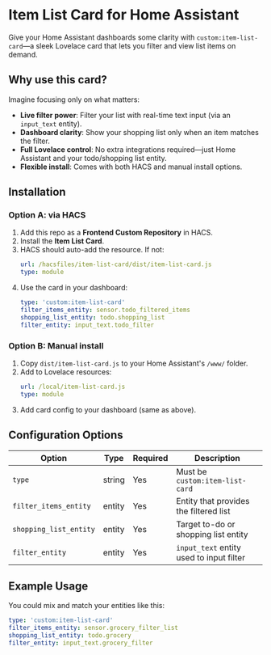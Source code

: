 # Item List Card for Home Assistant

Give your Home Assistant dashboards some clarity with `custom:item-list-card`—a sleek Lovelace card that lets you filter and view list items on demand.

##  Why use this card?

Imagine focusing only on what matters:
-  **Live filter power**: Filter your list with real-time text input (via an `input_text` entity).
-  **Dashboard clarity**: Show your shopping list only when an item matches the filter.
-  **Full Lovelace control**: No extra integrations required—just Home Assistant and your todo/shopping list entity.
-  **Flexible install**: Comes with both HACS and manual install options.

##  Installation

### Option A: via HACS
1. Add this repo as a **Frontend Custom Repository** in HACS.
2. Install the **Item List Card**.
3. HACS should auto-add the resource. If not:
    ```yaml
    url: /hacsfiles/item-list-card/dist/item-list-card.js
    type: module
    ```
4. Use the card in your dashboard:
    ```yaml
    type: 'custom:item-list-card'
    filter_items_entity: sensor.todo_filtered_items
    shopping_list_entity: todo.shopping_list
    filter_entity: input_text.todo_filter
    ```

### Option B: Manual install
1. Copy `dist/item-list-card.js` to your Home Assistant's `/www/` folder.
2. Add to Lovelace resources:
    ```yaml
    url: /local/item-list-card.js
    type: module
    ```
3. Add card config to your dashboard (same as above).

##  Configuration Options

| Option                | Type   | Required | Description                                 |
|----------------------|--------|----------|---------------------------------------------|
| `type`               | string | Yes      | Must be `custom:item-list-card`              |
| `filter_items_entity`| entity | Yes      | Entity that provides the filtered list       |
| `shopping_list_entity` | entity | Yes    | Target to-do or shopping list entity         |
| `filter_entity`      | entity | Yes      | `input_text` entity used to input filter     |

##  Example Usage
You could mix and match your entities like this:
```yaml
type: 'custom:item-list-card'
filter_items_entity: sensor.grocery_filter_list
shopping_list_entity: todo.grocery
filter_entity: input_text.grocery_filter
